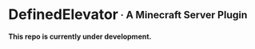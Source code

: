 # DefinedElevator<sub><sup> · A Minecraft Server Plugin</sup></sub>

**This repo is currently under development.**
